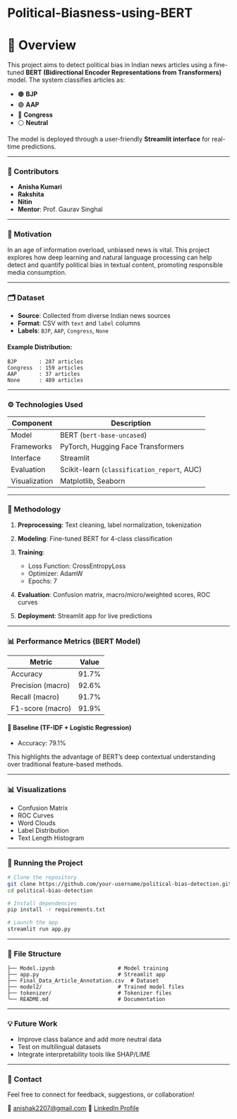 # Political-Biasness-using-BERT
# 📌 Overview
This project aims to detect political bias in Indian news articles using a fine-tuned **BERT (Bidirectional Encoder Representations from Transformers)** model. The system classifies articles as:

* 🟠 **BJP**
* 🟣 **AAP**
* 🔵 **Congress**
* ⚪ **Neutral**

The model is deployed through a user-friendly **Streamlit interface** for real-time predictions.

---
### 👥 Contributors

* **Anisha Kumari**
* **Rakshita**
* **Nitin**
* **Mentor**: Prof. Gaurav Singhal

---

### 🧠 Motivation

In an age of information overload, unbiased news is vital. This project explores how deep learning and natural language processing can help detect and quantify political bias in textual content, promoting responsible media consumption.

---

### 🗂️ Dataset

* **Source**: Collected from diverse Indian news sources
* **Format**: CSV with `text` and `label` columns
* **Labels**: `BJP`, `AAP`, `Congress`, `None`

#### Example Distribution:

```
BJP       : 287 articles
Congress  : 159 articles
AAP       : 37 articles
None      : 489 articles
```

---

### ⚙️ Technologies Used

| Component     | Description                                 |
| ------------- | ------------------------------------------- |
| Model         | BERT (`bert-base-uncased`)                  |
| Frameworks    | PyTorch, Hugging Face Transformers          |
| Interface     | Streamlit                                   |
| Evaluation    | Scikit-learn (`classification_report`, AUC) |
| Visualization | Matplotlib, Seaborn                         |

---

### 🧪 Methodology

1. **Preprocessing**: Text cleaning, label normalization, tokenization
2. **Modeling**: Fine-tuned BERT for 4-class classification
3. **Training**:

   * Loss Function: CrossEntropyLoss
   * Optimizer: AdamW
   * Epochs: 7
4. **Evaluation**: Confusion matrix, macro/micro/weighted scores, ROC curves
5. **Deployment**: Streamlit app for live predictions

---

### 📊 Performance Metrics (BERT Model)

| Metric            | Value |
| ----------------- | ----- |
| Accuracy          | 91.7% |
| Precision (macro) | 92.6% |
| Recall (macro)    | 91.7% |
| F1-score (macro)  | 91.9% |

#### 🔹 Baseline (TF-IDF + Logistic Regression)

* Accuracy: 79.1%

This highlights the advantage of BERT’s deep contextual understanding over traditional feature-based methods.

---

### 📊 Visualizations

* Confusion Matrix
* ROC Curves
* Word Clouds
* Label Distribution
* Text Length Histogram

---

### 🚀 Running the Project

```bash
# Clone the repository
git clone https://github.com/your-username/political-bias-detection.git
cd political-bias-detection

# Install dependencies
pip install -r requirements.txt

# Launch the app
streamlit run app.py
```

---

### 📒 File Structure

```
├── Model.ipynb                    # Model training
├── app.py                         # Streamlit app
├── Final_Data_Article_Annotation.csv  # Dataset
├── model2/                        # Trained model files
├── tokenizer/                     # Tokenizer files
└── README.md                      # Documentation
```

---

### 💡 Future Work

* Improve class balance and add more neutral data
* Test on multilingual datasets
* Integrate interpretability tools like SHAP/LIME

---

### 📢 Contact

Feel free to connect for feedback, suggestions, or collaboration!

📧 [anishak2207@gmail.com](mailto:anishak2207@gmail.com)
🔗 [LinkedIn Profile](https://www.linkedin.com/in/anisha-kumari-79077424a/)
